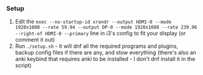 ### Setup
1. Edit the `exec --no-startup-id xrandr --output HDMI-0 --mode 1920x1080 --rate 59.94 --output DP-0 --mode 1920x1080 --rate 239.96 --right-of HDMI-0 --primary` line in i3's config to fit your display (or comment it out)
2. Run `./setup.sh` - it will dnf all the required programs and plugins, backup config files if there are any, and stow everything (there's also an anki keybind that requires anki to be installed - I don't dnf install it in the script)
